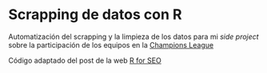 # Scrapping de datos con R

Automatización del scrapping y la limpieza de los datos para mi *side project* sobre la participación de los equipos en la [Champions League](adrimaqueda.com/projects/champions-league-rounds)

Código adaptado del post de la web [R for SEO](https://www.rforseo.com/ressources/launch-an-r-script-using-github-actions)
